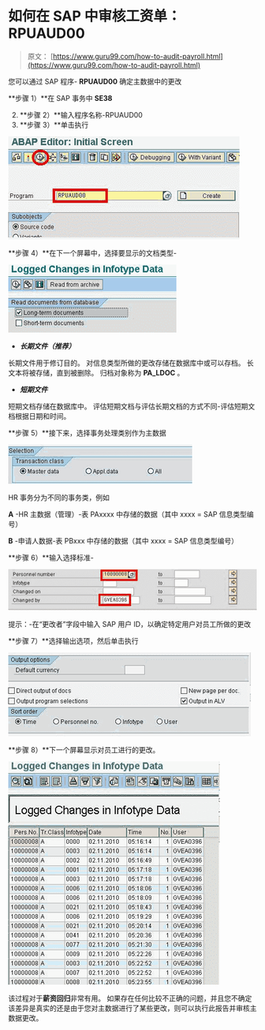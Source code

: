 # 如何在 SAP 中审核工资单：RPUAUD00

> 原文： [https://www.guru99.com/how-to-audit-payroll.html](https://www.guru99.com/how-to-audit-payroll.html)

您可以通过 SAP 程序- **RPUAUD00** 确定主数据中的更改

**步骤 1）**在 SAP 事务中 **SE38**

2.  **步骤 2）**输入程序名称-RPUAUD00
3.  **步骤 3）**单击执行

![How to Audit Payroll in SAP: RPUAUD00](img/e08cbfc77f44f10ce99d8e896433a821.png "SAP- Payroll Audit")

**步骤 4）**在下一个屏幕中，选择要显示的文档类型-

![How to Audit Payroll in SAP: RPUAUD00](img/c53f49af21e44895af32b7e97d02bb14.png "SAP- Payroll Audit")

*   ***长期文件（推荐）***

长期文件用于修订目的。 对信息类型所做的更改存储在数据库中或可以存档。 长文本将被存储，直到被删除。 归档对象称为 **PA_LDOC** 。

*   ***短期文件***

短期文档存储在数据库中。 评估短期文档与评估长期文档的方式不同-评估短期文档根据日期和时间。

**步骤 5）**接下来，选择事务处理类别作为主数据

![How to Audit Payroll in SAP: RPUAUD00](img/f71f48dd6534657da863ce6fb113c93d.png "SAP- Payroll Audit")

HR 事务分为不同的事务类，例如

**A** -HR 主数据（管理）-表 PAxxxx 中存储的数据（其中 xxxx = SAP 信息类型编号）

**B** -申请人数据-表 PBxxx 中存储的数据（其中 xxxx = SAP 信息类型编号）

**步骤 6）**输入选择标准-

![How to Audit Payroll in SAP: RPUAUD00](img/2c19f0488bf62e6115b8ee84bd4d4eeb.png "SAP- Payroll Audit")

提示：-在“更改者”字段中输入 SAP 用户 ID，以确定特定用户对员工所做的更改

**步骤 7）**选择输出选项，然后单击执行

![How to Audit Payroll in SAP: RPUAUD00](img/5782d918edc1115e1cf56f6cd6b877d5.png "SAP- Payroll Audit")

**步骤 8）**下一个屏幕显示对员工进行的更改。

![How to Audit Payroll in SAP: RPUAUD00](img/d0a572e2c9d3f8f1a50187dab592a6cb.png "SAP- Payroll Audit")

该过程对于**薪资回归**非常有用。 如果存在任何比较不正确的问题，并且您不确定该差异是真实的还是由于您对主数据进行了某些更改，则可以执行此报告并审核主数据更改。